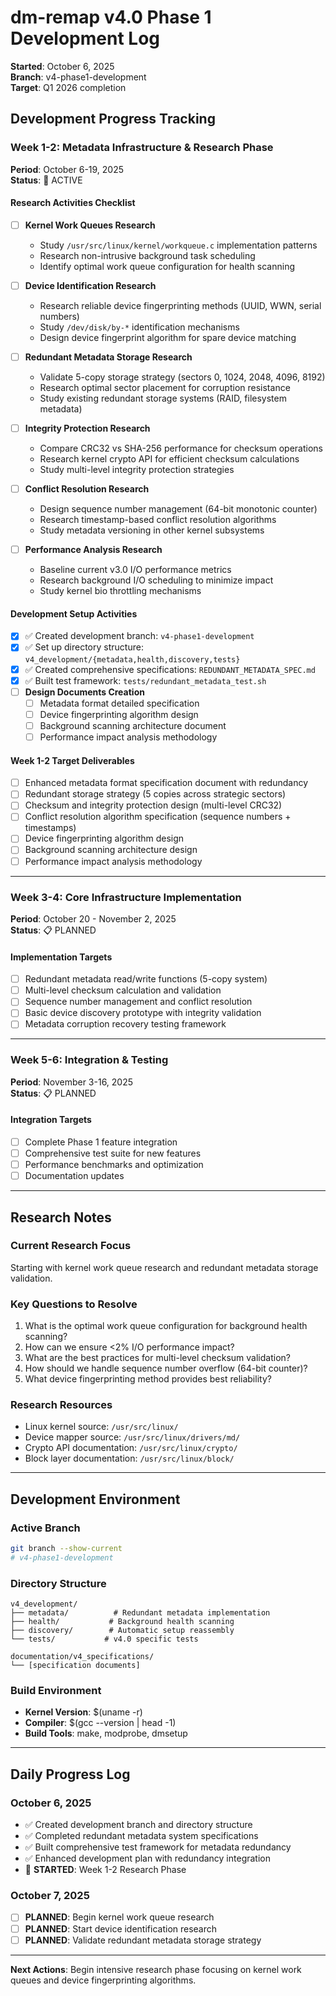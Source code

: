 # dm-remap v4.0 Phase 1 Development Log

**Started**: October 6, 2025  
**Branch**: v4-phase1-development  
**Target**: Q1 2026 completion  

## Development Progress Tracking

### Week 1-2: Metadata Infrastructure & Research Phase
**Period**: October 6-19, 2025  
**Status**: 🚀 ACTIVE

#### Research Activities Checklist
- [ ] **Kernel Work Queues Research**
  - Study `/usr/src/linux/kernel/workqueue.c` implementation patterns
  - Research non-intrusive background task scheduling
  - Identify optimal work queue configuration for health scanning
  
- [ ] **Device Identification Research** 
  - Research reliable device fingerprinting methods (UUID, WWN, serial numbers)
  - Study `/dev/disk/by-*` identification mechanisms
  - Design device fingerprint algorithm for spare device matching
  
- [ ] **Redundant Metadata Storage Research**
  - Validate 5-copy storage strategy (sectors 0, 1024, 2048, 4096, 8192)
  - Research optimal sector placement for corruption resistance
  - Study existing redundant storage systems (RAID, filesystem metadata)
  
- [ ] **Integrity Protection Research**
  - Compare CRC32 vs SHA-256 performance for checksum operations
  - Research kernel crypto API for efficient checksum calculations
  - Study multi-level integrity protection strategies
  
- [ ] **Conflict Resolution Research**
  - Design sequence number management (64-bit monotonic counter)
  - Research timestamp-based conflict resolution algorithms
  - Study metadata versioning in other kernel subsystems
  
- [ ] **Performance Analysis Research**
  - Baseline current v3.0 I/O performance metrics
  - Research background I/O scheduling to minimize impact
  - Study kernel bio throttling mechanisms

#### Development Setup Activities
- [x] ✅ Created development branch: `v4-phase1-development`
- [x] ✅ Set up directory structure: `v4_development/{metadata,health,discovery,tests}`
- [x] ✅ Created comprehensive specifications: `REDUNDANT_METADATA_SPEC.md`
- [x] ✅ Built test framework: `tests/redundant_metadata_test.sh`
- [ ] **Design Documents Creation**
  - [ ] Metadata format detailed specification
  - [ ] Device fingerprinting algorithm design
  - [ ] Background scanning architecture document
  - [ ] Performance impact analysis methodology

#### Week 1-2 Target Deliverables
- [ ] Enhanced metadata format specification document with redundancy
- [ ] Redundant storage strategy (5 copies across strategic sectors)
- [ ] Checksum and integrity protection design (multi-level CRC32)
- [ ] Conflict resolution algorithm specification (sequence numbers + timestamps)
- [ ] Device fingerprinting algorithm design
- [ ] Background scanning architecture design
- [ ] Performance impact analysis methodology

---

### Week 3-4: Core Infrastructure Implementation
**Period**: October 20 - November 2, 2025  
**Status**: 📋 PLANNED

#### Implementation Targets
- [ ] Redundant metadata read/write functions (5-copy system)
- [ ] Multi-level checksum calculation and validation
- [ ] Sequence number management and conflict resolution
- [ ] Basic device discovery prototype with integrity validation
- [ ] Metadata corruption recovery testing framework

---

### Week 5-6: Integration & Testing
**Period**: November 3-16, 2025  
**Status**: 📋 PLANNED

#### Integration Targets
- [ ] Complete Phase 1 feature integration
- [ ] Comprehensive test suite for new features
- [ ] Performance benchmarks and optimization
- [ ] Documentation updates

---

## Research Notes

### Current Research Focus
Starting with kernel work queue research and redundant metadata storage validation.

### Key Questions to Resolve
1. What is the optimal work queue configuration for background health scanning?
2. How can we ensure <2% I/O performance impact?
3. What are the best practices for multi-level checksum validation?
4. How should we handle sequence number overflow (64-bit counter)?
5. What device fingerprinting method provides best reliability?

### Research Resources
- Linux kernel source: `/usr/src/linux/`
- Device mapper source: `/usr/src/linux/drivers/md/`
- Crypto API documentation: `/usr/src/linux/crypto/`
- Block layer documentation: `/usr/src/linux/block/`

---

## Development Environment

### Active Branch
```bash
git branch --show-current
# v4-phase1-development
```

### Directory Structure
```
v4_development/
├── metadata/          # Redundant metadata implementation
├── health/           # Background health scanning
├── discovery/        # Automatic setup reassembly  
└── tests/           # v4.0 specific tests

documentation/v4_specifications/
└── [specification documents]
```

### Build Environment
- **Kernel Version**: $(uname -r)
- **Compiler**: $(gcc --version | head -1)
- **Build Tools**: make, modprobe, dmsetup

---

## Daily Progress Log

### October 6, 2025
- ✅ Created development branch and directory structure
- ✅ Completed redundant metadata system specifications
- ✅ Built comprehensive test framework for metadata redundancy
- ✅ Enhanced development plan with redundancy integration
- 🚀 **STARTED**: Week 1-2 Research Phase

### October 7, 2025
- [ ] **PLANNED**: Begin kernel work queue research
- [ ] **PLANNED**: Start device identification research
- [ ] **PLANNED**: Validate redundant metadata storage strategy

---

**Next Actions**: Begin intensive research phase focusing on kernel work queues and device fingerprinting algorithms.